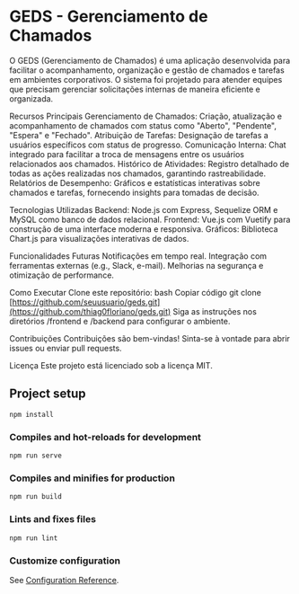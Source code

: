# GEDS - Gerenciamento de Chamados
O GEDS (Gerenciamento de Chamados) é uma aplicação desenvolvida para facilitar o acompanhamento, organização e gestão de chamados e tarefas em ambientes corporativos. O sistema foi projetado para atender equipes que precisam gerenciar solicitações internas de maneira eficiente e organizada.

Recursos Principais
Gerenciamento de Chamados: Criação, atualização e acompanhamento de chamados com status como "Aberto", "Pendente", "Espera" e "Fechado".
Atribuição de Tarefas: Designação de tarefas a usuários específicos com status de progresso.
Comunicação Interna: Chat integrado para facilitar a troca de mensagens entre os usuários relacionados aos chamados.
Histórico de Atividades: Registro detalhado de todas as ações realizadas nos chamados, garantindo rastreabilidade.
Relatórios de Desempenho: Gráficos e estatísticas interativas sobre chamados e tarefas, fornecendo insights para tomadas de decisão.

Tecnologias Utilizadas
Backend: Node.js com Express, Sequelize ORM e MySQL como banco de dados relacional.
Frontend: Vue.js com Vuetify para construção de uma interface moderna e responsiva.
Gráficos: Biblioteca Chart.js para visualizações interativas de dados.

Funcionalidades Futuras
Notificações em tempo real.
Integração com ferramentas externas (e.g., Slack, e-mail).
Melhorias na segurança e otimização de performance.

Como Executar
Clone este repositório:
bash
Copiar código
git clone [https://github.com/seuusuario/geds.git](https://github.com/thiag0floriano/geds.git)
Siga as instruções nos diretórios /frontend e /backend para configurar o ambiente.

Contribuições
Contribuições são bem-vindas! Sinta-se à vontade para abrir issues ou enviar pull requests.

Licença
Este projeto está licenciado sob a licença MIT.

## Project setup
```
npm install
```

### Compiles and hot-reloads for development
```
npm run serve
```

### Compiles and minifies for production
```
npm run build
```

### Lints and fixes files
```
npm run lint
```

### Customize configuration
See [Configuration Reference](https://cli.vuejs.org/config/).
